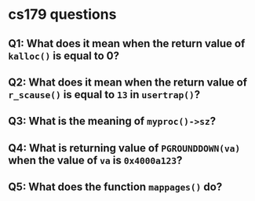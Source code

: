 # cs179 questions

## Q1: What does it mean when the return value of  ```kalloc()``` is equal to 0?
## Q2: What does it mean when the return value of ```r_scause()``` is equal to ```13``` in ```usertrap()```?
## Q3: What is the meaning of ```myproc()->sz```?
## Q4: What is returning value of ```PGROUNDDOWN(va)``` when the value of ```va``` is ```0x4000a123```?
## Q5: What does the function ```mappages()``` do?
